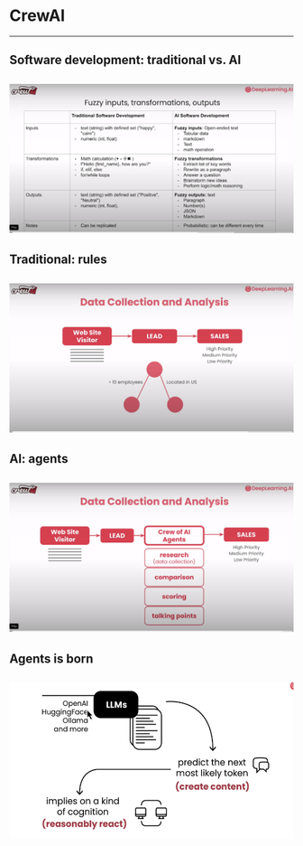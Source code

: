 # CrewAI

---

## Software development: traditional vs. AI

![](../images/CrewAI_01.png)
---

## Traditional: rules

![](../images/CrewAI_02.png)
---

## AI: agents

![](../images/CrewAI_03.png)
---

## Agents is born

![](../images/CrewAI_04.png)
---
